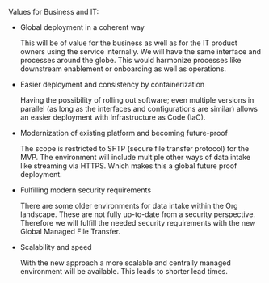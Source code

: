 Values for Business and IT:

* Global deployment in a coherent way

  This will be of value for the business as well as for the IT product owners using the service internally. We will have the same interface and processes around the globe. This would harmonize processes like downstream enablement or onboarding as well as operations.

* Easier deployment and consistency by containerization

  Having the possibility of rolling out software; even multiple versions in parallel (as long as the interfaces and configurations are similar) allows an easier deployment with Infrastructure as Code (IaC).

* Modernization of existing platform and becoming future-proof

  The scope is restricted to SFTP (secure file transfer protocol) for the MVP. The environment will include multiple other ways of data intake like streaming via HTTPS. Which makes this a global future proof deployment.

* Fulfilling modern security requirements

  There are some older environments for data intake within the Org landscape. These are not fully up-to-date from a security perspective. Therefore we will fulfill the needed security requirements with the new Global Managed File Transfer.

* Scalability and speed

  With the new approach a more scalable and centrally managed environment will be available. This leads to shorter lead times.